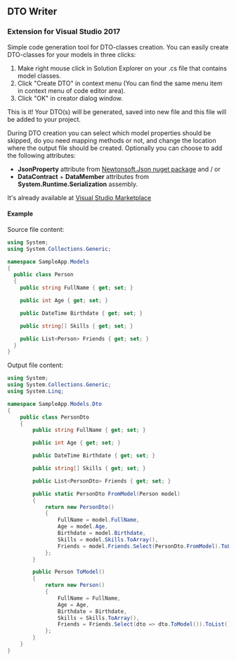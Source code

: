 ## DTO Writer
### Extension for Visual Studio 2017

Simple code generation tool for DTO-classes creation.
You can easily create DTO-classes for your models in three clicks:
1. Make right mouse click in Solution Explorer on your .cs file that contains model classes.
2. Click "Create DTO" in context menu (You can find the same menu item in context menu of code editor area).
3. Click "OK" in creator dialog window.

This is it! Your DTO(s) will be generated, saved into new file and this file will be added to your project.

During DTO creation you can select which model properties should be skipped, do you need mapping methods or not, and change the location where the output file should be created. Optionally you can choose to add the following attributes:
- **JsonProperty** attribute from [Newtonsoft.Json nuget package](https://www.nuget.org/packages/Newtonsoft.Json/)
and / or
- **DataContract** + **DataMember** attributes from **System.Runtime.Serialization** assembly.

It's already available at [Visual Studio Marketplace](https://marketplace.visualstudio.com/items?itemName=VitaliiIlchenko.DtoCreator)

#### Example

Source file content:

```csharp
using System;
using System.Collections.Generic;

namespace SampleApp.Models
{
  public class Person
  {
	public string FullName { get; set; }

	public int Age { get; set; }

	public DateTime Birthdate { get; set; }

	public string[] Skills { get; set; }

	public List<Person> Friends { get; set; }
  }
}
```

Output file content:

```csharp
using System;
using System.Collections.Generic;
using System.Linq;

namespace SampleApp.Models.Dto
{
    public class PersonDto
    {
        public string FullName { get; set; }

        public int Age { get; set; }

        public DateTime Birthdate { get; set; }

        public string[] Skills { get; set; }

        public List<PersonDto> Friends { get; set; }

        public static PersonDto FromModel(Person model)
        {
            return new PersonDto()
            {
                FullName = model.FullName, 
                Age = model.Age, 
                Birthdate = model.Birthdate, 
                Skills = model.Skills.ToArray(), 
                Friends = model.Friends.Select(PersonDto.FromModel).ToList(), 
            }; 
        }

        public Person ToModel()
        {
            return new Person()
            {
                FullName = FullName, 
                Age = Age, 
                Birthdate = Birthdate, 
                Skills = Skills.ToArray(), 
                Friends = Friends.Select(dto => dto.ToModel()).ToList(), 
            }; 
        }
    }
}
```